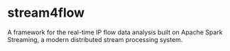 # stream4flow
A framework for the real-time IP flow data analysis built on Apache Spark Streaming, a modern distributed stream processing system.
